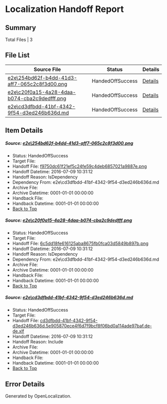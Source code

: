 # <a name='report-top'></a> Localization Handoff Report

## Summary
 Total Files | 3

## File List
 Source File | Status | Details 
 ----------- | ------ | ------- 
 [e2e\254bd62f-b4dd-41d3-aff7-065c2c8f3d00.png](https://github.com/OpenLocalizationTestOrg/oltest/blob/0c56312b5d9570834c4f2f4b396b6f8393dd6f04/e2e/254bd62f-b4dd-41d3-aff7-065c2c8f3d00.png) | HandedOffSuccess | [Details](#f9750dc61f21ef5c24fe59c4deb6857021a9887e1)
 [e2e\c20f0a15-4a28-4daa-b074-cba2c9dedfff.png](https://github.com/OpenLocalizationTestOrg/oltest/blob/0c56312b5d9570834c4f2f4b396b6f8393dd6f04/e2e/c20f0a15-4a28-4daa-b074-cba2c9dedfff.png) | HandedOffSuccess | [Details](#6c5dd18fe616125aba8675fb0fca03d5849b897b2)
 [e2e\cd3dfbdd-41bf-4342-9f54-d3ed246b636d.md](https://github.com/OpenLocalizationTestOrg/oltest/blob/0c56312b5d9570834c4f2f4b396b6f8393dd6f04/e2e/cd3dfbdd-41bf-4342-9f54-d3ed246b636d.md) | HandedOffSuccess | [Details](#8f29628ed79b0924cfe985379e68bf05d69d58123)

## Item Details
##### <a name='f9750dc61f21ef5c24fe59c4deb6857021a9887e1'></a> Source: [e2e\254bd62f-b4dd-41d3-aff7-065c2c8f3d00.png](https://github.com/OpenLocalizationTestOrg/oltest/blob/0c56312b5d9570834c4f2f4b396b6f8393dd6f04/e2e/254bd62f-b4dd-41d3-aff7-065c2c8f3d00.png)
* Status: HandedOffSuccess
* Target File: 
* Handoff File: [f9750dc61f21ef5c24fe59c4deb6857021a9887e.png](https://github.com/OpenLocalizationTestOrg/olhandoff-e2e/blob/725895c84de1dfbf3c0d625da3bcab5b6c241bfc/ol-handoff/OpenLocalizationTestOrg/oltest-dede-fly/ci/ht/f9750dc61f21ef5c24fe59c4deb6857021a9887e.png)
* Handoff Datetime: 2016-07-09 10:31:12
* Handoff Reason: IsDependency
* Dependency From: e2e\cd3dfbdd-41bf-4342-9f54-d3ed246b636d.md
* Archive File: 
* Archive Datetime: 0001-01-01 00:00:00
* Handback File: 
* Handback Datetime: 0001-01-01 00:00:00
* [Back to Top](#report-top)

##### <a name='6c5dd18fe616125aba8675fb0fca03d5849b897b2'></a> Source: [e2e\c20f0a15-4a28-4daa-b074-cba2c9dedfff.png](https://github.com/OpenLocalizationTestOrg/oltest/blob/0c56312b5d9570834c4f2f4b396b6f8393dd6f04/e2e/c20f0a15-4a28-4daa-b074-cba2c9dedfff.png)
* Status: HandedOffSuccess
* Target File: 
* Handoff File: [6c5dd18fe616125aba8675fb0fca03d5849b897b.png](https://github.com/OpenLocalizationTestOrg/olhandoff-e2e/blob/725895c84de1dfbf3c0d625da3bcab5b6c241bfc/ol-handoff/OpenLocalizationTestOrg/oltest-dede-fly/ci/ht/6c5dd18fe616125aba8675fb0fca03d5849b897b.png)
* Handoff Datetime: 2016-07-09 10:31:12
* Handoff Reason: IsDependency
* Dependency From: e2e\cd3dfbdd-41bf-4342-9f54-d3ed246b636d.md
* Archive File: 
* Archive Datetime: 0001-01-01 00:00:00
* Handback File: 
* Handback Datetime: 0001-01-01 00:00:00
* [Back to Top](#report-top)

##### <a name='8f29628ed79b0924cfe985379e68bf05d69d58123'></a> Source: [e2e\cd3dfbdd-41bf-4342-9f54-d3ed246b636d.md](https://github.com/OpenLocalizationTestOrg/oltest/blob/0c56312b5d9570834c4f2f4b396b6f8393dd6f04/e2e/cd3dfbdd-41bf-4342-9f54-d3ed246b636d.md)
* Status: HandedOffSuccess
* Target File: 
* Handoff File: [cd3dfbdd-41bf-4342-9f54-d3ed246b636d.5e905870ece4f6d7f9bcf8f06bd0a114ade97baf.de-de.xlf](https://github.com/OpenLocalizationTestOrg/olhandoff-e2e/blob/725895c84de1dfbf3c0d625da3bcab5b6c241bfc/ol-handoff/OpenLocalizationTestOrg/oltest-dede-fly/ci/ht/cd3dfbdd-41bf-4342-9f54-d3ed246b636d.5e905870ece4f6d7f9bcf8f06bd0a114ade97baf.de-de.xlf)
* Handoff Datetime: 2016-07-09 10:31:12
* Handoff Reason: Include
* Archive File: 
* Archive Datetime: 0001-01-01 00:00:00
* Handback File: 
* Handback Datetime: 0001-01-01 00:00:00
* [Back to Top](#report-top)


## Error Details

Generated by OpenLocalization.
